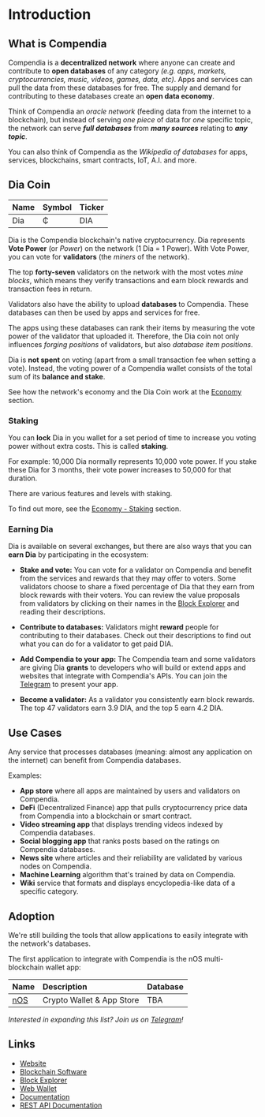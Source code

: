 # Introduction

## What is Compendia
Compendia is a **decentralized network** where anyone can create and contribute to **open databases** of any category *(e.g. apps, markets, cryptocurrencies, music, videos, games, data, etc)*. Apps and services can pull the data from these databases for free. The supply and demand for contributing to these databases create an **open data economy**.  

Think of Compendia an *oracle network* (feeding data from the internet to a blockchain), but instead of serving *one piece* of data for *one* specific topic, the network can serve ***full databases*** from ***many sources*** relating to ***any topic***.

You can also think of Compendia as the *Wikipedia of databases* for apps, services, blockchains, smart contracts, IoT, A.I. and more. 

## Dia Coin

| Name | Symbol | Ticker |
| ---- | ------ | ------ |
| Dia  | ₵      | DIA    |

Dia is the Compendia blockchain's native cryptocurrency. Dia represents **Vote Power**  (or *Power*) on the network (1 Dia = 1 Power). With Vote Power, you can vote for **validators** (the *miners* of the network). 

The top **forty-seven** validators on the network with the most votes *mine blocks*, which means they verify transactions and earn block rewards and transaction fees in return.

Validators also have the ability to upload **databases** to Compendia. These databases can then be used by apps and services for free.

The apps using these databases can rank their items by measuring the vote power of the validator that uploaded it. Therefore, the Dia coin not only influences *forging positions* of validators, but also *database item positions*.

Dia is **not spent** on voting (apart from a small transaction fee when setting a vote). Instead, the voting power of a Compendia wallet consists of the total sum of its **balance and stake**.

See how the network's economy and the Dia Coin work at the [Economy](./economy.html) section.

### Staking
 You can **lock** Dia in you wallet for a set period of time to increase you voting power without extra costs. This is called **staking**.
 
 For example: 10,000 Dia normally represents 10,000 vote power. If you stake these Dia for 3 months, their vote power increases to 50,000 for that duration.

There are various features and levels with staking.

To find out more, see the [Economy - Staking](./economy.html#staking) section.


### Earning Dia

Dia is available on several exchanges, but there are also ways that you can **earn Dia** by participating in the ecosystem:

* **Stake and vote:** You can vote for a validator on Compendia and benefit from the services and rewards that they may offer to voters. Some validators choose to share a fixed percentage of Dia that they earn from block rewards with their voters. You can review the value proposals from validators by clicking on their names in the [Block Explorer](https://explorer.nos.io) and reading their descriptions.

* **Contribute to databases:** Validators might **reward** people for contributing to their databases. Check out their descriptions to find out what you can do for a validator to get paid DIA.

* **Add Compendia to your app:** The Compendia team and some validators are giving Dia **grants** to developers who will build or extend apps and websites that integrate with Compendia's APIs. You can join the [Telegram](https://t.me/nOSChat) to present your app.

* **Become a validator:** As a validator you consistently earn block rewards. The top 47 validators earn 3.9 DIA, and the top 5 earn 4.2 DIA.

## Use Cases
Any service that processes databases (meaning: almost any application on the internet) can benefit from Compendia databases.

Examples:
* **App store** where all apps are maintained by users and validators on Compendia.
* **DeFi** (Decentralized Finance) app that pulls cryptocurrency price data from Compendia into a blockchain or smart contract.
* **Video streaming app** that displays trending videos indexed by Compendia databases.
* **Social blogging app** that ranks posts based on the ratings on Compendia databases.
* **News site** where articles and their reliability are validated by various nodes on Compendia.
* **Machine Learning** algorithm that's trained by data on Compendia.
* **Wiki** service that formats and displays encyclopedia-like data of a specific category.


## Adoption
We're still building the tools that allow applications to easily integrate with the network's databases.

The first application to integrate with Compendia is the nOS multi-blockchain wallet app:

| Name                  | Description               | Database |
| --------------------- | :------------------------ | :------- |
| [nOS](https://nos.io) | Crypto Wallet & App Store | TBA      |

*Interested in expanding this list? Join us on [Telegram](https://t.me/Compendia)!*

## Links
* [Website](https://compendia.org)
* [Blockchain Software](https://github.com/nos/core)
* [Block Explorer](https://explorer.nos.dev)
* [Web Wallet](https://wallet.nos.dev)
* [Documentation](https://docs.compendia.org)
* [REST API Documentation](/api/)
